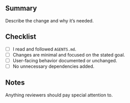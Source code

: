 ## Summary

Describe the change and why it’s needed.

## Checklist

- [ ] I read and followed `AGENTS.md`.
- [ ] Changes are minimal and focused on the stated goal.
- [ ] User-facing behavior documented or unchanged.
- [ ] No unnecessary dependencies added.

## Notes

Anything reviewers should pay special attention to.
